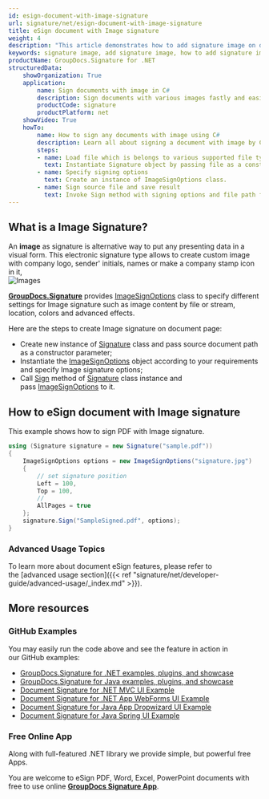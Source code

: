 ```yaml
---
id: esign-document-with-image-signature
url: signature/net/esign-document-with-image-signature
title: eSign document with Image signature
weight: 4
description: "This article demonstrates how to add signature image on document page with GroupDocs.Signature."
keywords: signature image, add signature image, how to add signature image
productName: GroupDocs.Signature for .NET
structuredData:
    showOrganization: True
    application:    
        name: Sign documents with image in C#    
        description: Sign documents with various images fastly and easily with C# language and GroupDocs.Signature for .NET APIs
        productCode: signature
        productPlatform: net 
    showVideo: True
    howTo:
        name: How to sign any documents with image using C# 
        description: Learn all about signing a document with image by C#
        steps:
        - name: Load file which is belongs to various supported file types
          text: Instantiate Signature object by passing file as a constructor parameter. You may provide either file path or file stream. 
        - name: Specify signing options 
          text: Create an instance of ImageSignOptions class.
        - name: Sign source file and save result 
          text: Invoke Sign method with signing options and file path for signed file. File stream can be used as well.
---
```

## What is a Image Signature?

An **image** as signature is alternative way to put any presenting data in a visual form. This electronic signature type allows to create custom image with company logo, sender' initials, names or make a company stamp icon in it,  
![Images](/signature/net/images/esign-document-with-image-signature.png)

[**GroupDocs.Signature**](https://products.groupdocs.com/signature/net) provides [ImageSignOptions](https://reference.groupdocs.com/signature/net/groupdocs.signature.options/imagesignoptions) class to specify different settings for Image signature such as image content by file or stream, location, colors and advanced effects.

Here are the steps to create Image signature on document page:

* Create new instance of [Signature](https://reference.groupdocs.com/signature/net/groupdocs.signature/signature) class and pass source document path as a constructor parameter;
* Instantiate the [ImageSignOptions](https://reference.groupdocs.com/signature/net/groupdocs.signature.options/imagesignoptions) object according to your requirements and specify Image signature options;
* Call [Sign](https://reference.groupdocs.com/signature/net/groupdocs.signature/signature/sign/) method of [Signature](https://reference.groupdocs.com/signature/net/groupdocs.signature/signature) class instance and pass [ImageSignOptions](https://reference.groupdocs.com/signature/net/groupdocs.signature.options/imagesignoptions) to it.

## How to eSign document with Image signature

This example shows how to sign PDF with Image signature.

```csharp
using (Signature signature = new Signature("sample.pdf"))
{
    ImageSignOptions options = new ImageSignOptions("signature.jpg")
    {
        // set signature position
        Left = 100,
        Top = 100,
        //
        AllPages = true
    };
    signature.Sign("SampleSigned.pdf", options);
}
```

### Advanced Usage Topics

To learn more about document eSign features, please refer to the [advanced usage section]({{< ref "signature/net/developer-guide/advanced-usage/_index.md" >}}).

## More resources

### GitHub Examples

You may easily run the code above and see the feature in action in our GitHub examples:

* [GroupDocs.Signature for .NET examples, plugins, and showcase](https://github.com/groupdocs-signature/GroupDocs.Signature-for-.NET)
* [GroupDocs.Signature for Java examples, plugins, and showcase](https://github.com/groupdocs-signature/GroupDocs.Signature-for-Java)
* [Document Signature for .NET MVC UI Example](https://github.com/groupdocs-signature/GroupDocs.Signature-for-.NET-MVC)
* [Document Signature for .NET App WebForms UI Example](https://github.com/groupdocs-signature/GroupDocs.Signature-for-.NET-WebForms)
* [Document Signature for Java App Dropwizard UI Example](https://github.com/groupdocs-signature/GroupDocs.Signature-for-Java-Dropwizard)
* [Document Signature for Java Spring UI Example](https://github.com/groupdocs-signature/GroupDocs.Signature-for-Java-Spring)

### Free Online App

Along with full-featured .NET library we provide simple, but powerful free Apps.

You are welcome to eSign PDF, Word, Excel, PowerPoint documents with free to use online **[GroupDocs Signature App](https://products.groupdocs.app/signature)**.
